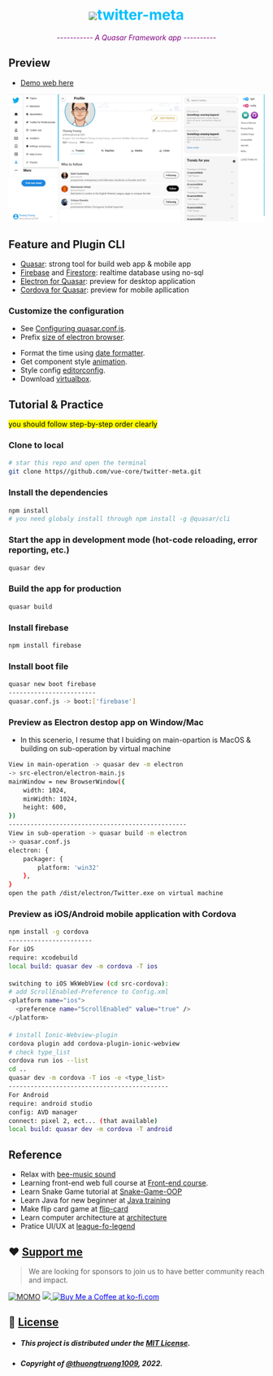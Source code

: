 <div align="center">
  <h1 style="color:#00BFFF"><img src="https://br.atsit.in/vi/wp-content/uploads/2021/11/twitter-xem-xet-nguoi-dung-ghi-nhat-ky-loi-ngoai-iphone.png" width="40">twitter-meta</h1>
  <em style="color:purple">----------- A Quasar Framework app ----------</em>
</div>

## Preview

- [Demo web here](https://twitter-meta.vercel.app/#/)

![preview image](/public//preview/more.jpg)

## Feature and Plugin CLI

- [Quasar](https://quasar.dev/): strong tool for build web app & mobile app
- [Firebase](https://firebase.google.com/) and [Firestore](https://firebase.google.com/docs/firestore): realtime database using no-sql
- [Electron for Quasar](https://quasar.dev/quasar-cli/developing-electron-apps/introduction): preview for desktop application
- [Cordova for Quasar](https://quasar.dev/quasar-cli/developing-cordova-apps/introduction): preview for mobile apllication

### Customize the configuration

- See [Configuring quasar.conf.js](https://quasar.dev/quasar-cli/quasar-conf-js).
- Prefix [size of electron browser](https://www.electronjs.org/docs/latest/api/browser-window).
* Format the time using [date formatter](https://date-fns.org/docs/Getting-Started).
* Get component style [animation](https://animate.style/).
* Style config [editorconfig](https://editorconfig.org/).
* Download [virtualbox](https://www.virtualbox.org/wiki/Downloads).

## Tutorial & Practice

<mark>you should follow step-by-step order clearly</mark>

### Clone to local

```bash
# star this repo and open the terminal
git clone https//github.com/vue-core/twitter-meta.git
```

### Install the dependencies

```bash
npm install
# you need globaly install through npm install -g @quasar/cli
```

### Start the app in development mode (hot-code reloading, error reporting, etc.)

```bash
quasar dev
```

### Build the app for production

```bash
quasar build
```

### Install firebase

```bash
npm install firebase
```

### Install boot file

```bash
quasar new boot firebase
------------------------
quasar.conf.js -> boot:['firebase']
```

### Preview as Electron destop app on Window/Mac

- In this scenerio, I resume that I buiding on main-opartion is MacOS & building on sub-operation by virtual machine

```bash
View in main-operation -> quasar dev -m electron
-> src-electron/electron-main.js
mainWindow = new BrowserWindow({
    width: 1024,
    minWidth: 1024,
    height: 600,
})
-------------------------------------------------
View in sub-operation -> quasar build -m electron
-> quasar.conf.js
electron: {
    packager: {
        platform: 'win32'
    },
}
open the path /dist/electron/Twitter.exe on virtual machine
```

### Preview as iOS/Android mobile application with Cordova

```bash
npm install -g cordova
-----------------------
For iOS
require: xcodebuild
local build: quasar dev -m cordova -T ios

switching to iOS WkWebView (cd src-cordova):
# add ScrollEnabled-Preference to Config.xml
<platform name="ios">
  <preference name="ScrollEnabled" value="true" />
</platform>

# install Ionic-Webview-plugin
cordova plugin add cordova-plugin-ionic-webview
# check type_list
cordova run ios --list
cd ..
quasar dev -m cordova -T ios -e <type_list>
--------------------------------------------
For Android
require: android studio
config: AVD manager
connect: pixel 2, ect... (that available)
local build: quasar dev -m cordova -T android
```

## Reference

- Relax with [bee-music sound](https://github.com/thuongtruong1009/bee-music)
- Learning front-end web full course at [Front-end course](https://github.com/thuongtruong1009/challenge-resposive-web-design).
- Learn Snake Game tutorial at [Snake-Game-OOP](https://github.com/thuongtruong1009/Snake-Game-OOP)
- Learn Java for new beginner at [Java training](https://github.com/thuongtruong1009/java-oop-training)
- Make flip card game at [flip-card](https://github.com/thuongtruong1009/flip-cards)
- Learn computer architecture at [architecture](https://github.com/thuongtruong1009/computer-architecture)
- Pratice UI/UX at [league-fo-legend](https://github.com/thuongtruong1009/league-of-legends-clone)

## ❤️ [Support me](https://www.paypal.me/thuongtruong1009)

> We are looking for sponsors to join us to have better community reach and impact.

[![MOMO](https://img.shields.io/badge/-MOMO-red?style=flat&labelColor=RED&logo=MOMO&logoColor=black)](https://nhantien.momo.vn/0917085937)
<a href="https://www.paypal.me/thuongtruong1009">
<img height="25" marginTop="10" src="https://www.paypalobjects.com/digitalassets/c/website/marketing/apac/C2/logos-buttons/optimize/26_Blue_PayPal_Pill_Button.png">
</a>
<a href='https://ko-fi.com/thuongtruong1009' target='_blank'>
<img height='25' style='border:0px;height:28px;color:blue' src='https://az743702.vo.msecnd.net/cdn/kofi3.png?v=0' border='0' alt='Buy Me a Coffee at ko-fi.com' />
</a>

## 📰 [License](LICENSE)

- ##### This project is distributed under the [MIT License](LICENSE).
- ##### Copyright of [@thuongtruong1009](https://github.com/thuongtruong1009), 2022.
